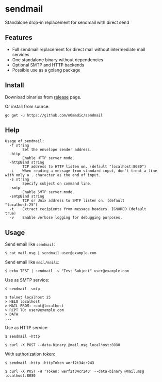 # sendmail
Standalone drop-in replacement for sendmail with direct send

## Features

* Full sendmail replacement for direct mail without intermediate mail services
* One standalone binary without dependencies
* Optional SMTP and HTTP backends
* Possible use as a golang package

## Install

Download binaries from [release](https://github.com/n0madic/sendmail/releases) page.

Or install from source:

```
go get -u https://github.com/n0madic/sendmail
```

## Help

```
Usage of sendmail:
  -f string
    	Set the envelope sender address.
  -http
    	Enable HTTP server mode.
  -httpBind string
    	TCP address to HTTP listen on. (default "localhost:8080")
  -i	When reading a message from standard input, don't treat a line with only a . character as the end of input.
  -s string
    	Specify subject on command line.
  -smtp
    	Enable SMTP server mode.
  -smtpBind string
    	TCP or Unix address to SMTP listen on. (default "localhost:25")
  -t	Extract recipients from message headers. IGNORED (default true)
  -v	Enable verbose logging for debugging purposes.
```

## Usage

Send email like `sendmail`:

```
$ cat mail.msg | sendmail user@example.com
```

Send email like `mail/mailx`:

```
$ echo TEST | sendmail -s "Test Subject" user@example.com
```

Use as SMTP service:

```
$ sendmail -smtp

$ telnet localhost 25
> HELO localhost
> MAIL FROM: root@localhost
> RCPT TO: user@example.com
> DATA
...
```

Use as HTTP service:

```
$ sendmail -http

$ curl -X POST --data-binary @mail.msg localhost:8080
```
With authorization token:
```
$ sendmail -http -httpToken werf2t34cr243

$ curl -X POST -H 'Token: werf2t34cr243' --data-binary @mail.msg localhost:8080
```
